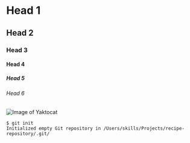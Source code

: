 # Head 1
## Head 2
### Head 3
#### Head 4
##### Head 5
###### Head 6

![Image of Yaktocat](https://octodex.github.com/images/yaktocat.png)


```
$ git init
Initialized empty Git repository in /Users/skills/Projects/recipe-repository/.git/
```
